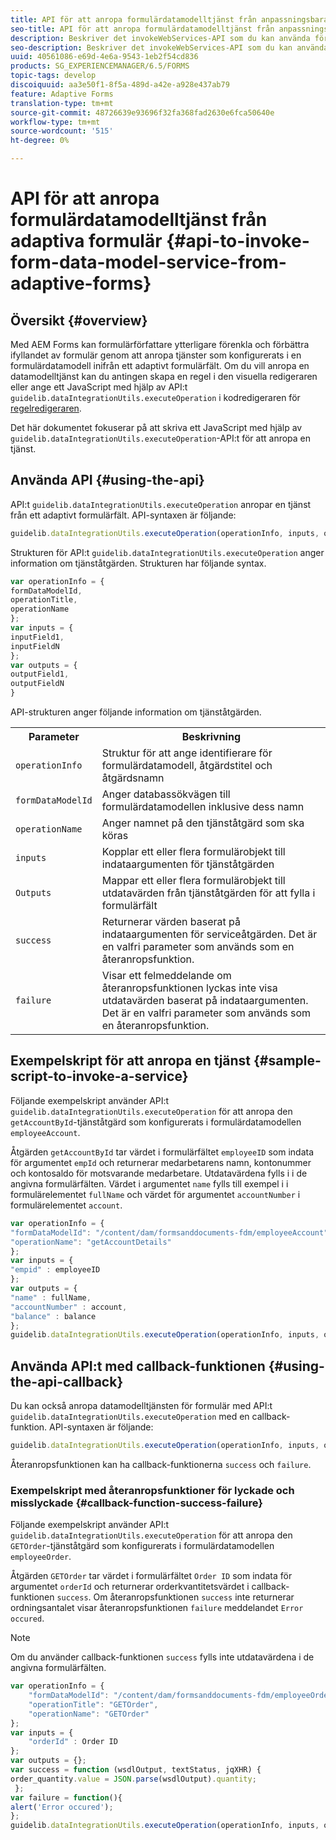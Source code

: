 ```yaml
---
title: API för att anropa formulärdatamodelltjänst från anpassningsbara formulär
seo-title: API för att anropa formulärdatamodelltjänst från anpassningsbara formulär
description: Beskriver det invokeWebServices-API som du kan använda för att anropa webbtjänster som skrivits i WSDL inifrån ett adaptivt formulärfält.
seo-description: Beskriver det invokeWebServices-API som du kan använda för att anropa webbtjänster som skrivits i WSDL inifrån ett adaptivt formulärfält.
uuid: 40561086-e69d-4e6a-9543-1eb2f54cd836
products: SG_EXPERIENCEMANAGER/6.5/FORMS
topic-tags: develop
discoiquuid: aa3e50f1-8f5a-489d-a42e-a928e437ab79
feature: Adaptive Forms
translation-type: tm+mt
source-git-commit: 48726639e93696f32fa368fad2630e6fca50640e
workflow-type: tm+mt
source-wordcount: '515'
ht-degree: 0%

---
```



# API för att anropa formulärdatamodelltjänst från adaptiva formulär {#api-to-invoke-form-data-model-service-from-adaptive-forms}

## Översikt {#overview}

Med AEM Forms kan formulärförfattare ytterligare förenkla och förbättra ifyllandet av formulär genom att anropa tjänster som konfigurerats i en formulärdatamodell inifrån ett adaptivt formulärfält. Om du vill anropa en datamodelltjänst kan du antingen skapa en regel i den visuella redigeraren eller ange ett JavaScript med hjälp av API:t `guidelib.dataIntegrationUtils.executeOperation` i kodredigeraren för [regelredigeraren](/help/forms/using/rule-editor.md).

Det här dokumentet fokuserar på att skriva ett JavaScript med hjälp av `guidelib.dataIntegrationUtils.executeOperation`-API:t för att anropa en tjänst.

## Använda API {#using-the-api}

API:t `guidelib.dataIntegrationUtils.executeOperation` anropar en tjänst från ett adaptivt formulärfält. API-syntaxen är följande:

```javascript
guidelib.dataIntegrationUtils.executeOperation(operationInfo, inputs, outputs)
```

Strukturen för API:t `guidelib.dataIntegrationUtils.executeOperation` anger information om tjänståtgärden. Strukturen har följande syntax.

```javascript
var operationInfo = {
formDataModelId,
operationTitle,
operationName
};
var inputs = {
inputField1,
inputFieldN
};
var outputs = {
outputField1,
outputFieldN
}
```

API-strukturen anger följande information om tjänståtgärden.

<table>
 <tbody>
  <tr>
   <th>Parameter</th>
   <th>Beskrivning</th>
  </tr>
  <tr>
   <td><code>operationInfo</code></td>
   <td>Struktur för att ange identifierare för formulärdatamodell, åtgärdstitel och åtgärdsnamn</td>
  </tr>
  <tr>
   <td><code>formDataModelId</code></td>
   <td>Anger databassökvägen till formulärdatamodellen inklusive dess namn</td>
  </tr>
  <tr>
   <td><code>operationName</code></td>
   <td>Anger namnet på den tjänståtgärd som ska köras</td>
  </tr>
  <tr>
   <td><code>inputs</code></td>
   <td>Kopplar ett eller flera formulärobjekt till indataargumenten för tjänståtgärden</td>
  </tr>
  <tr>
   <td><code>Outputs</code></td>
   <td>Mappar ett eller flera formulärobjekt till utdatavärden från tjänståtgärden för att fylla i formulärfält<br /> </td>
  </tr>
  <tr>
   <td><code>success</code></td>
   <td>Returnerar värden baserat på indataargumenten för serviceåtgärden. Det är en valfri parameter som används som en återanropsfunktion.<br /> </td>
  </tr>
  <tr>
   <td><code>failure</code></td>
   <td>Visar ett felmeddelande om återanropsfunktionen lyckas inte visa utdatavärden baserat på indataargumenten. Det är en valfri parameter som används som en återanropsfunktion.<br /> </td>
  </tr>
 </tbody>
</table>

## Exempelskript för att anropa en tjänst {#sample-script-to-invoke-a-service}

Följande exempelskript använder API:t `guidelib.dataIntegrationUtils.executeOperation` för att anropa den `getAccountById`-tjänståtgärd som konfigurerats i formulärdatamodellen `employeeAccount`.

Åtgärden `getAccountById` tar värdet i formulärfältet `employeeID` som indata för argumentet `empId` och returnerar medarbetarens namn, kontonummer och kontosaldo för motsvarande medarbetare. Utdatavärdena fylls i i de angivna formulärfälten. Värdet i argumentet `name` fylls till exempel i i formulärelementet `fullName` och värdet för argumentet `accountNumber` i formulärelementet `account`.

```javascript
var operationInfo = {
"formDataModelId": "/content/dam/formsanddocuments-fdm/employeeAccount",
"operationName": "getAccountDetails"
};
var inputs = {
"empid" : employeeID
};
var outputs = {
"name" : fullName,
"accountNumber" : account,
"balance" : balance
};
guidelib.dataIntegrationUtils.executeOperation(operationInfo, inputs, outputs);
```

## Använda API:t med callback-funktionen {#using-the-api-callback}

Du kan också anropa datamodelltjänsten för formulär med API:t `guidelib.dataIntegrationUtils.executeOperation` med en callback-funktion. API-syntaxen är följande:

```javascript
guidelib.dataIntegrationUtils.executeOperation(operationInfo, inputs, outputs, callbackFunction)
```

Återanropsfunktionen kan ha callback-funktionerna `success` och `failure`.

### Exempelskript med återanropsfunktioner för lyckade och misslyckade {#callback-function-success-failure}

Följande exempelskript använder API:t `guidelib.dataIntegrationUtils.executeOperation` för att anropa den `GETOrder`-tjänståtgärd som konfigurerats i formulärdatamodellen `employeeOrder`.

Åtgärden `GETOrder` tar värdet i formulärfältet `Order ID` som indata för argumentet `orderId` och returnerar orderkvantitetsvärdet i callback-funktionen `success`.  Om återanropsfunktionen `success` inte returnerar ordningsantalet visar återanropsfunktionen `failure` meddelandet `Error occured`.

>[!NOTE]
>
> Om du använder callback-funktionen `success` fylls inte utdatavärdena i de angivna formulärfälten.

```javascript
var operationInfo = {
    "formDataModelId": "/content/dam/formsanddocuments-fdm/employeeOrder",
    "operationTitle": "GETOrder",
    "operationName": "GETOrder"
};
var inputs = {
    "orderId" : Order ID
};
var outputs = {};
var success = function (wsdlOutput, textStatus, jqXHR) {
order_quantity.value = JSON.parse(wsdlOutput).quantity;
 };
var failure = function(){
alert('Error occured');
};
guidelib.dataIntegrationUtils.executeOperation(operationInfo, inputs, outputs, success, failure);
```
